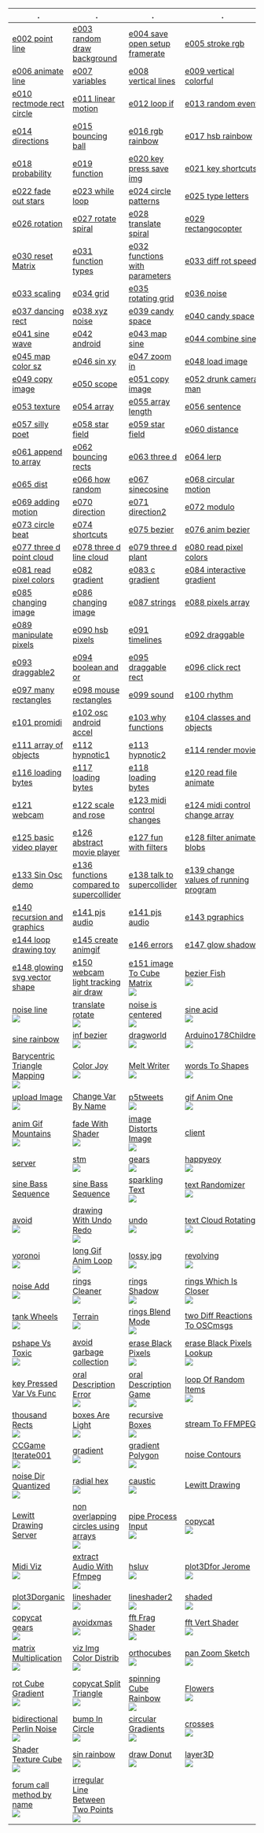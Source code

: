 | . | . | . | . |
| --- | --- | --- | --- |
| [e002 point line](https://github.com/hamoid/Fun-Programming/blob/master/processing/01/e002_point_line/) | [e003 random draw background](https://github.com/hamoid/Fun-Programming/blob/master/processing/01/e003_random_draw_background/) | [e004 save open setup framerate](https://github.com/hamoid/Fun-Programming/blob/master/processing/01/e004_save_open_setup_framerate/) | [e005 stroke rgb](https://github.com/hamoid/Fun-Programming/blob/master/processing/01/e005_stroke_rgb/)  |
| [e006 animate line](https://github.com/hamoid/Fun-Programming/blob/master/processing/01/e006_animate_line/) | [e007 variables](https://github.com/hamoid/Fun-Programming/blob/master/processing/01/e007_variables/) | [e008 vertical lines](https://github.com/hamoid/Fun-Programming/blob/master/processing/01/e008_vertical_lines/) | [e009 vertical colorful](https://github.com/hamoid/Fun-Programming/blob/master/processing/01/e009_vertical_colorful/)  |
| [e010 rectmode rect circle](https://github.com/hamoid/Fun-Programming/blob/master/processing/01/e010_rectmode_rect_circle/) | [e011 linear motion](https://github.com/hamoid/Fun-Programming/blob/master/processing/01/e011_linear_motion/) | [e012 loop if](https://github.com/hamoid/Fun-Programming/blob/master/processing/01/e012_loop_if/) | [e013 random event](https://github.com/hamoid/Fun-Programming/blob/master/processing/01/e013_random_event/)  |
| [e014 directions](https://github.com/hamoid/Fun-Programming/blob/master/processing/01/e014_directions/) | [e015 bouncing ball](https://github.com/hamoid/Fun-Programming/blob/master/processing/01/e015_bouncing_ball/) | [e016 rgb rainbow](https://github.com/hamoid/Fun-Programming/blob/master/processing/01/e016_rgb_rainbow/) | [e017 hsb rainbow](https://github.com/hamoid/Fun-Programming/blob/master/processing/01/e017_hsb_rainbow/)  |
| [e018 probability](https://github.com/hamoid/Fun-Programming/blob/master/processing/01/e018_probability/) | [e019 function](https://github.com/hamoid/Fun-Programming/blob/master/processing/01/e019_function/) | [e020 key press save img](https://github.com/hamoid/Fun-Programming/blob/master/processing/01/e020_key_press_save_img/) | [e021 key shortcuts](https://github.com/hamoid/Fun-Programming/blob/master/processing/01/e021_key_shortcuts/)  |
| [e022 fade out stars](https://github.com/hamoid/Fun-Programming/blob/master/processing/01/e022_fade_out_stars/) | [e023 while loop](https://github.com/hamoid/Fun-Programming/blob/master/processing/01/e023_while_loop/) | [e024 circle patterns](https://github.com/hamoid/Fun-Programming/blob/master/processing/01/e024_circle_patterns/) | [e025 type letters](https://github.com/hamoid/Fun-Programming/blob/master/processing/01/e025_type_letters/)  |
| [e026 rotation](https://github.com/hamoid/Fun-Programming/blob/master/processing/02/e026_rotation/) | [e027 rotate spiral](https://github.com/hamoid/Fun-Programming/blob/master/processing/02/e027_rotate_spiral/) | [e028 translate spiral](https://github.com/hamoid/Fun-Programming/blob/master/processing/02/e028_translate_spiral/) | [e029 rectangocopter](https://github.com/hamoid/Fun-Programming/blob/master/processing/02/e029_rectangocopter/)  |
| [e030 reset Matrix](https://github.com/hamoid/Fun-Programming/blob/master/processing/02/e030_resetMatrix/) | [e031 function types](https://github.com/hamoid/Fun-Programming/blob/master/processing/02/e031_function_types/) | [e032 functions with parameters](https://github.com/hamoid/Fun-Programming/blob/master/processing/02/e032_functions_with_parameters/) | [e033 diff rot speed](https://github.com/hamoid/Fun-Programming/blob/master/processing/02/e033_diff_rot_speed/)  |
| [e033 scaling](https://github.com/hamoid/Fun-Programming/blob/master/processing/02/e033_scaling/) | [e034 grid](https://github.com/hamoid/Fun-Programming/blob/master/processing/02/e034_grid/) | [e035 rotating grid](https://github.com/hamoid/Fun-Programming/blob/master/processing/02/e035_rotating_grid/) | [e036 noise](https://github.com/hamoid/Fun-Programming/blob/master/processing/02/e036_noise/)  |
| [e037 dancing rect](https://github.com/hamoid/Fun-Programming/blob/master/processing/02/e037_dancing_rect/) | [e038 xyz noise](https://github.com/hamoid/Fun-Programming/blob/master/processing/02/e038_xyz_noise/) | [e039 candy space](https://github.com/hamoid/Fun-Programming/blob/master/processing/02/e039_candy_space/) | [e040 candy space](https://github.com/hamoid/Fun-Programming/blob/master/processing/02/e040_candy_space/)  |
| [e041 sine wave](https://github.com/hamoid/Fun-Programming/blob/master/processing/02/e041_sine_wave/) | [e042 android](https://github.com/hamoid/Fun-Programming/blob/master/processing/02/e042_android/) | [e043 map sine](https://github.com/hamoid/Fun-Programming/blob/master/processing/02/e043_map_sine/) | [e044 combine sine](https://github.com/hamoid/Fun-Programming/blob/master/processing/02/e044_combine_sine/)  |
| [e045 map color sz](https://github.com/hamoid/Fun-Programming/blob/master/processing/02/e045_map_color_sz/) | [e046 sin xy](https://github.com/hamoid/Fun-Programming/blob/master/processing/02/e046_sin_xy/) | [e047 zoom in](https://github.com/hamoid/Fun-Programming/blob/master/processing/02/e047_zoom_in/) | [e048 load image](https://github.com/hamoid/Fun-Programming/blob/master/processing/02/e048_load_image/)  |
| [e049 copy image](https://github.com/hamoid/Fun-Programming/blob/master/processing/02/e049_copy_image/) | [e050 scope](https://github.com/hamoid/Fun-Programming/blob/master/processing/02/e050_scope/) | [e051 copy image](https://github.com/hamoid/Fun-Programming/blob/master/processing/03/e051_copy_image/) | [e052 drunk camera man](https://github.com/hamoid/Fun-Programming/blob/master/processing/03/e052_drunk_camera_man/)  |
| [e053 texture](https://github.com/hamoid/Fun-Programming/blob/master/processing/03/e053_texture/) | [e054 array](https://github.com/hamoid/Fun-Programming/blob/master/processing/03/e054_array/) | [e055 array length](https://github.com/hamoid/Fun-Programming/blob/master/processing/03/e055_array_length/) | [e056 sentence](https://github.com/hamoid/Fun-Programming/blob/master/processing/03/e056_sentence/)  |
| [e057 silly poet](https://github.com/hamoid/Fun-Programming/blob/master/processing/03/e057_silly_poet/) | [e058 star field](https://github.com/hamoid/Fun-Programming/blob/master/processing/03/e058_star_field/) | [e059 star field](https://github.com/hamoid/Fun-Programming/blob/master/processing/03/e059_star_field/) | [e060 distance](https://github.com/hamoid/Fun-Programming/blob/master/processing/03/e060_distance/)  |
| [e061 append to array](https://github.com/hamoid/Fun-Programming/blob/master/processing/03/e061_append_to_array/) | [e062 bouncing rects](https://github.com/hamoid/Fun-Programming/blob/master/processing/03/e062_bouncing_rects/) | [e063 three d](https://github.com/hamoid/Fun-Programming/blob/master/processing/03/e063_three_d/) | [e064 lerp](https://github.com/hamoid/Fun-Programming/blob/master/processing/03/e064_lerp/)  |
| [e065 dist](https://github.com/hamoid/Fun-Programming/blob/master/processing/03/e065_dist/) | [e066 how random](https://github.com/hamoid/Fun-Programming/blob/master/processing/03/e066_how_random/) | [e067 sinecosine](https://github.com/hamoid/Fun-Programming/blob/master/processing/03/e067_sinecosine/) | [e068 circular motion](https://github.com/hamoid/Fun-Programming/blob/master/processing/03/e068_circular_motion/)  |
| [e069 adding motion](https://github.com/hamoid/Fun-Programming/blob/master/processing/03/e069_adding_motion/) | [e070 direction](https://github.com/hamoid/Fun-Programming/blob/master/processing/03/e070_direction/) | [e071 direction2](https://github.com/hamoid/Fun-Programming/blob/master/processing/03/e071_direction2/) | [e072 modulo](https://github.com/hamoid/Fun-Programming/blob/master/processing/03/e072_modulo/)  |
| [e073 circle beat](https://github.com/hamoid/Fun-Programming/blob/master/processing/03/e073_circle_beat/) | [e074 shortcuts](https://github.com/hamoid/Fun-Programming/blob/master/processing/03/e074_shortcuts/) | [e075 bezier](https://github.com/hamoid/Fun-Programming/blob/master/processing/03/e075_bezier/) | [e076 anim bezier](https://github.com/hamoid/Fun-Programming/blob/master/processing/04/e076_anim_bezier/)  |
| [e077 three d point cloud](https://github.com/hamoid/Fun-Programming/blob/master/processing/04/e077_three_d_point_cloud/) | [e078 three d line cloud](https://github.com/hamoid/Fun-Programming/blob/master/processing/04/e078_three_d_line_cloud/) | [e079 three d plant](https://github.com/hamoid/Fun-Programming/blob/master/processing/04/e079_three_d_plant/) | [e080 read pixel colors](https://github.com/hamoid/Fun-Programming/blob/master/processing/04/e080_read_pixel_colors/)  |
| [e081 read pixel colors](https://github.com/hamoid/Fun-Programming/blob/master/processing/04/e081_read_pixel_colors/) | [e082 gradient](https://github.com/hamoid/Fun-Programming/blob/master/processing/04/e082_gradient/) | [e083 c gradient](https://github.com/hamoid/Fun-Programming/blob/master/processing/04/e083_c_gradient/) | [e084 interactive gradient](https://github.com/hamoid/Fun-Programming/blob/master/processing/04/e084_interactive_gradient/)  |
| [e085 changing image](https://github.com/hamoid/Fun-Programming/blob/master/processing/04/e085_changing_image/) | [e086 changing image](https://github.com/hamoid/Fun-Programming/blob/master/processing/04/e086_changing_image/) | [e087 strings](https://github.com/hamoid/Fun-Programming/blob/master/processing/04/e087_strings/) | [e088 pixels array](https://github.com/hamoid/Fun-Programming/blob/master/processing/04/e088_pixels_array/)  |
| [e089 manipulate pixels](https://github.com/hamoid/Fun-Programming/blob/master/processing/04/e089_manipulate_pixels/) | [e090 hsb pixels](https://github.com/hamoid/Fun-Programming/blob/master/processing/04/e090_hsb_pixels/) | [e091 timelines](https://github.com/hamoid/Fun-Programming/blob/master/processing/04/e091_timelines/) | [e092 draggable](https://github.com/hamoid/Fun-Programming/blob/master/processing/04/e092_draggable/)  |
| [e093 draggable2](https://github.com/hamoid/Fun-Programming/blob/master/processing/04/e093_draggable2/) | [e094 boolean and or](https://github.com/hamoid/Fun-Programming/blob/master/processing/04/e094_boolean_and_or/) | [e095 draggable rect](https://github.com/hamoid/Fun-Programming/blob/master/processing/04/e095_draggable_rect/) | [e096 click rect](https://github.com/hamoid/Fun-Programming/blob/master/processing/04/e096_click_rect/)  |
| [e097 many rectangles](https://github.com/hamoid/Fun-Programming/blob/master/processing/04/e097_many_rectangles/) | [e098 mouse rectangles](https://github.com/hamoid/Fun-Programming/blob/master/processing/04/e098_mouse_rectangles/) | [e099 sound](https://github.com/hamoid/Fun-Programming/blob/master/processing/04/e099_sound/) | [e100 rhythm](https://github.com/hamoid/Fun-Programming/blob/master/processing/04/e100_rhythm/)  |
| [e101 promidi](https://github.com/hamoid/Fun-Programming/blob/master/processing/05/e101_promidi/) | [e102 osc android accel](https://github.com/hamoid/Fun-Programming/blob/master/processing/05/e102_osc_android_accel/) | [e103 why functions](https://github.com/hamoid/Fun-Programming/blob/master/processing/05/e103_why_functions/) | [e104 classes and objects](https://github.com/hamoid/Fun-Programming/blob/master/processing/05/e104_classes_and_objects/)  |
| [e111 array of objects](https://github.com/hamoid/Fun-Programming/blob/master/processing/05/e111_array_of_objects/) | [e112 hypnotic1](https://github.com/hamoid/Fun-Programming/blob/master/processing/05/e112_hypnotic1/) | [e113 hypnotic2](https://github.com/hamoid/Fun-Programming/blob/master/processing/05/e113_hypnotic2/) | [e114 render movie](https://github.com/hamoid/Fun-Programming/blob/master/processing/05/e114_render_movie/)  |
| [e116 loading bytes](https://github.com/hamoid/Fun-Programming/blob/master/processing/05/e116_loading_bytes/) | [e117 loading bytes](https://github.com/hamoid/Fun-Programming/blob/master/processing/05/e117_loading_bytes/) | [e118 loading bytes](https://github.com/hamoid/Fun-Programming/blob/master/processing/05/e118_loading_bytes/) | [e120 read file animate](https://github.com/hamoid/Fun-Programming/blob/master/processing/05/e120_read_file_animate/)  |
| [e121 webcam](https://github.com/hamoid/Fun-Programming/blob/master/processing/05/e121_webcam/) | [e122 scale and rose](https://github.com/hamoid/Fun-Programming/blob/master/processing/05/e122_scale_and_rose/) | [e123 midi control changes](https://github.com/hamoid/Fun-Programming/blob/master/processing/05/e123_midi_control_changes/) | [e124 midi control change array](https://github.com/hamoid/Fun-Programming/blob/master/processing/05/e124_midi_control_change_array/)  |
| [e125 basic video player](https://github.com/hamoid/Fun-Programming/blob/master/processing/05/e125_basic_video_player/) | [e126 abstract movie player](https://github.com/hamoid/Fun-Programming/blob/master/processing/06/e126_abstract_movie_player/) | [e127 fun with filters](https://github.com/hamoid/Fun-Programming/blob/master/processing/06/e127_fun_with_filters/) | [e128 filter animated blobs](https://github.com/hamoid/Fun-Programming/blob/master/processing/06/e128_filter_animated_blobs/)  |
| [e133 Sin Osc demo](https://github.com/hamoid/Fun-Programming/blob/master/processing/06/e133_SinOsc_demo/) | [e136 functions compared to supercollider](https://github.com/hamoid/Fun-Programming/blob/master/processing/06/e136_functions_compared_to_supercollider/) | [e138 talk to supercollider](https://github.com/hamoid/Fun-Programming/blob/master/processing/06/e138_talk_to_supercollider/) | [e139 change values of running program](https://github.com/hamoid/Fun-Programming/blob/master/processing/06/e139_change_values_of_running_program/)  |
| [e140 recursion and graphics](https://github.com/hamoid/Fun-Programming/blob/master/processing/06/e140_recursion_and_graphics/) | [e141 pjs audio](https://github.com/hamoid/Fun-Programming/blob/master/processing/06/e141_pjs_audio/) | [e141 pjs audio](https://github.com/hamoid/Fun-Programming/blob/master/processing/06/e141_pjs_audio/web-export/) | [e143 pgraphics](https://github.com/hamoid/Fun-Programming/blob/master/processing/06/e143_pgraphics/)  |
| [e144 loop drawing toy](https://github.com/hamoid/Fun-Programming/blob/master/processing/06/e144_loop_drawing_toy/) | [e145 create animgif](https://github.com/hamoid/Fun-Programming/blob/master/processing/06/e145_create_animgif/) | [e146 errors](https://github.com/hamoid/Fun-Programming/blob/master/processing/06/e146_errors/) | [e147 glow shadow](https://github.com/hamoid/Fun-Programming/blob/master/processing/06/e147_glow_shadow/)  |
| [e148 glowing svg vector shape](https://github.com/hamoid/Fun-Programming/blob/master/processing/06/e148_glowing_svg_vector_shape/) | [e150 webcam light tracking air draw](https://github.com/hamoid/Fun-Programming/blob/master/processing/06/e150_webcam_light_tracking_air_draw/) | [e151 image To Cube Matrix<br>![](07/e151_imageToCubeMatrix/.thumb.jpg)](https://github.com/hamoid/Fun-Programming/blob/master/processing/07/e151_imageToCubeMatrix/) | [bezier Fish<br>![](ideas/2011/05/bezierFish/.thumb.jpg)](https://github.com/hamoid/Fun-Programming/blob/master/processing/ideas/2011/05/bezierFish/)  |
| [noise line<br>![](ideas/2011/08/noise_line/.thumb.jpg)](https://github.com/hamoid/Fun-Programming/blob/master/processing/ideas/2011/08/noise_line/) | [translate rotate<br>![](ideas/2011/08/translate_rotate/.thumb.jpg)](https://github.com/hamoid/Fun-Programming/blob/master/processing/ideas/2011/08/translate_rotate/) | [noise is centered<br>![](ideas/2011/09/noise_is_centered/.thumb.jpg)](https://github.com/hamoid/Fun-Programming/blob/master/processing/ideas/2011/09/noise_is_centered/) | [sine acid<br>![](ideas/2011/09/sine_acid/.thumb.jpg)](https://github.com/hamoid/Fun-Programming/blob/master/processing/ideas/2011/09/sine_acid/)  |
| [sine rainbow](https://github.com/hamoid/Fun-Programming/blob/master/processing/ideas/2011/09/sine_rainbow/) | [inf bezier<br>![](ideas/2012/02/inf_bezier/.thumb.jpg)](https://github.com/hamoid/Fun-Programming/blob/master/processing/ideas/2012/02/inf_bezier/) | [dragworld<br>![](ideas/2012/06/dragworld/.thumb.jpg)](https://github.com/hamoid/Fun-Programming/blob/master/processing/ideas/2012/06/dragworld/) | [Arduino178Children<br>![](ideas/2013/01/Arduino178Children/.thumb.jpg)](https://github.com/hamoid/Fun-Programming/blob/master/processing/ideas/2013/01/Arduino178Children/)  |
| [Barycentric Triangle Mapping<br>![](ideas/2013/02/BarycentricTriangleMapping/.thumb.jpg)](https://github.com/hamoid/Fun-Programming/blob/master/processing/ideas/2013/02/BarycentricTriangleMapping/) | [Color Joy<br>![](ideas/2013/02/ColorJoy/.thumb.jpg)](https://github.com/hamoid/Fun-Programming/blob/master/processing/ideas/2013/02/ColorJoy/) | [Melt Writer<br>![](ideas/2013/02/MeltWriter/.thumb.jpg)](https://github.com/hamoid/Fun-Programming/blob/master/processing/ideas/2013/02/MeltWriter/) | [words To Shapes<br>![](ideas/2013/06/wordsToShapes/.thumb.jpg)](https://github.com/hamoid/Fun-Programming/blob/master/processing/ideas/2013/06/wordsToShapes/)  |
| [upload Image<br>![](ideas/2013/07/uploadImage/.thumb.jpg)](https://github.com/hamoid/Fun-Programming/blob/master/processing/ideas/2013/07/uploadImage/) | [Change Var By Name](https://github.com/hamoid/Fun-Programming/blob/master/processing/ideas/2013/08/ChangeVarByName/) | [p5tweets<br>![](ideas/2013/08/p5tweets/.thumb.jpg)](https://github.com/hamoid/Fun-Programming/blob/master/processing/ideas/2013/08/p5tweets/) | [gif Anim One<br>![](ideas/2013/10/gifAnimOne/.thumb.jpg)](https://github.com/hamoid/Fun-Programming/blob/master/processing/ideas/2013/10/gifAnimOne/)  |
| [anim Gif Mountains<br>![](ideas/2013/11/animGifMountains/.thumb.jpg)](https://github.com/hamoid/Fun-Programming/blob/master/processing/ideas/2013/11/animGifMountains/) | [fade With Shader<br>![](ideas/2013/11/fadeWithShader/.thumb.jpg)](https://github.com/hamoid/Fun-Programming/blob/master/processing/ideas/2013/11/fadeWithShader/) | [image Distorts Image<br>![](ideas/2013/11/imageDistortsImage/.thumb.jpg)](https://github.com/hamoid/Fun-Programming/blob/master/processing/ideas/2013/11/imageDistortsImage/) | [client](https://github.com/hamoid/Fun-Programming/blob/master/processing/ideas/2013/11/prettyDecentDisplay/client/)  |
| [server](https://github.com/hamoid/Fun-Programming/blob/master/processing/ideas/2013/11/prettyDecentDisplay/server/) | [stm<br>![](ideas/2013/11/stm/.thumb.jpg)](https://github.com/hamoid/Fun-Programming/blob/master/processing/ideas/2013/11/stm/) | [gears<br>![](ideas/2013/12/gears/.thumb.jpg)](https://github.com/hamoid/Fun-Programming/blob/master/processing/ideas/2013/12/gears/) | [happyeoy<br>![](ideas/2013/12/happyeoy/.thumb.jpg)](https://github.com/hamoid/Fun-Programming/blob/master/processing/ideas/2013/12/happyeoy/)  |
| [sine Bass Sequence](https://github.com/hamoid/Fun-Programming/blob/master/processing/ideas/2013/12/sineBassSequence/) | [sine Bass Sequence](https://github.com/hamoid/Fun-Programming/blob/master/processing/ideas/2013/12/sineBassSequence/) | [sparkling Text<br>![](ideas/2013/12/sparklingText/.thumb.jpg)](https://github.com/hamoid/Fun-Programming/blob/master/processing/ideas/2013/12/sparklingText/) | [text Randomizer<br>![](ideas/2013/12/textRandomizer/.thumb.jpg)](https://github.com/hamoid/Fun-Programming/blob/master/processing/ideas/2013/12/textRandomizer/)  |
| [avoid<br>![](ideas/2014/01/avoid/.thumb.jpg)](https://github.com/hamoid/Fun-Programming/blob/master/processing/ideas/2014/01/avoid/) | [drawing With Undo Redo<br>![](ideas/2014/01/drawingWithUndoRedo/.thumb.jpg)](https://github.com/hamoid/Fun-Programming/blob/master/processing/ideas/2014/01/drawingWithUndoRedo/) | [undo<br>![](ideas/2014/01/undo/.thumb.jpg)](https://github.com/hamoid/Fun-Programming/blob/master/processing/ideas/2014/01/undo/) | [text Cloud Rotating<br>![](ideas/2014/02/textCloudRotating/.thumb.jpg)](https://github.com/hamoid/Fun-Programming/blob/master/processing/ideas/2014/02/textCloudRotating/)  |
| [voronoi<br>![](ideas/2014/02/voronoi/.thumb.jpg)](https://github.com/hamoid/Fun-Programming/blob/master/processing/ideas/2014/02/voronoi/) | [long Gif Anim Loop<br>![](ideas/2014/03/longGifAnimLoop/.thumb.jpg)](https://github.com/hamoid/Fun-Programming/blob/master/processing/ideas/2014/03/longGifAnimLoop/) | [lossy jpg<br>![](ideas/2014/03/lossy_jpg/.thumb.jpg)](https://github.com/hamoid/Fun-Programming/blob/master/processing/ideas/2014/03/lossy_jpg/) | [revolving<br>![](ideas/2014/03/revolving/.thumb.jpg)](https://github.com/hamoid/Fun-Programming/blob/master/processing/ideas/2014/03/revolving/)  |
| [noise Add<br>![](ideas/2014/04/noiseAdd/.thumb.jpg)](https://github.com/hamoid/Fun-Programming/blob/master/processing/ideas/2014/04/noiseAdd/) | [rings Cleaner<br>![](ideas/2014/04/ringsCleaner/.thumb.jpg)](https://github.com/hamoid/Fun-Programming/blob/master/processing/ideas/2014/04/ringsCleaner/) | [rings Shadow<br>![](ideas/2014/04/ringsShadow/.thumb.jpg)](https://github.com/hamoid/Fun-Programming/blob/master/processing/ideas/2014/04/ringsShadow/) | [rings Which Is Closer<br>![](ideas/2014/04/ringsWhichIsCloser/.thumb.jpg)](https://github.com/hamoid/Fun-Programming/blob/master/processing/ideas/2014/04/ringsWhichIsCloser/)  |
| [tank Wheels<br>![](ideas/2014/04/tankWheels/.thumb.jpg)](https://github.com/hamoid/Fun-Programming/blob/master/processing/ideas/2014/04/tankWheels/) | [Terrain<br>![](ideas/2014/05/Terrain/.thumb.jpg)](https://github.com/hamoid/Fun-Programming/blob/master/processing/ideas/2014/05/Terrain/) | [rings Blend Mode<br>![](ideas/2014/05/ringsBlendMode/.thumb.jpg)](https://github.com/hamoid/Fun-Programming/blob/master/processing/ideas/2014/05/ringsBlendMode/) | [two Diff Reactions To OSCmsgs](https://github.com/hamoid/Fun-Programming/blob/master/processing/ideas/2014/05/twoDiffReactionsToOSCmsgs/)  |
| [pshape Vs Toxic<br>![](ideas/2014/06/pshapeVsToxic/.thumb.jpg)](https://github.com/hamoid/Fun-Programming/blob/master/processing/ideas/2014/06/pshapeVsToxic/) | [avoid garbage collection](https://github.com/hamoid/Fun-Programming/blob/master/processing/ideas/2014/08/avoid_garbage_collection/) | [erase Black Pixels<br>![](ideas/2014/09/eraseBlackPixels/.thumb.jpg)](https://github.com/hamoid/Fun-Programming/blob/master/processing/ideas/2014/09/eraseBlackPixels/) | [erase Black Pixels Lookup<br>![](ideas/2014/09/eraseBlackPixelsLookup/.thumb.jpg)](https://github.com/hamoid/Fun-Programming/blob/master/processing/ideas/2014/09/eraseBlackPixelsLookup/)  |
| [key Pressed Var Vs Func](https://github.com/hamoid/Fun-Programming/blob/master/processing/ideas/2014/10/keyPressedVarVsFunc/) | [oral Description Error<br>![](ideas/2014/10/oralDescriptionError/.thumb.jpg)](https://github.com/hamoid/Fun-Programming/blob/master/processing/ideas/2014/10/oralDescriptionError/) | [oral Description Game<br>![](ideas/2014/10/oralDescriptionGame/.thumb.jpg)](https://github.com/hamoid/Fun-Programming/blob/master/processing/ideas/2014/10/oralDescriptionGame/) | [loop Of Random Items<br>![](ideas/2014/11/loopOfRandomItems/.thumb.jpg)](https://github.com/hamoid/Fun-Programming/blob/master/processing/ideas/2014/11/loopOfRandomItems/)  |
| [thousand Rects<br>![](ideas/2014/11/thousandRects/.thumb.jpg)](https://github.com/hamoid/Fun-Programming/blob/master/processing/ideas/2014/11/thousandRects/) | [boxes Are Light<br>![](ideas/2015/01/boxesAreLight/.thumb.jpg)](https://github.com/hamoid/Fun-Programming/blob/master/processing/ideas/2015/01/boxesAreLight/) | [recursive Boxes<br>![](ideas/2015/01/recursiveBoxes/.thumb.jpg)](https://github.com/hamoid/Fun-Programming/blob/master/processing/ideas/2015/01/recursiveBoxes/) | [stream To FFMPEG](https://github.com/hamoid/Fun-Programming/blob/master/processing/ideas/2015/01/streamToFFMPEG/)  |
| [CCGame Iterate001<br>![](ideas/2015/02/CCGame_Iterate001/.thumb.jpg)](https://github.com/hamoid/Fun-Programming/blob/master/processing/ideas/2015/02/CCGame_Iterate001/) | [gradient<br>![](ideas/2015/03/gradient/.thumb.jpg)](https://github.com/hamoid/Fun-Programming/blob/master/processing/ideas/2015/03/gradient/) | [gradient Polygon<br>![](ideas/2015/03/gradientPolygon/.thumb.jpg)](https://github.com/hamoid/Fun-Programming/blob/master/processing/ideas/2015/03/gradientPolygon/) | [noise Contours](https://github.com/hamoid/Fun-Programming/blob/master/processing/ideas/2015/09/noiseContours/)  |
| [noise Dir Quantized<br>![](ideas/2015/09/noiseDirQuantized/.thumb.jpg)](https://github.com/hamoid/Fun-Programming/blob/master/processing/ideas/2015/09/noiseDirQuantized/) | [radial hex<br>![](ideas/2015/09/radial_hex/.thumb.jpg)](https://github.com/hamoid/Fun-Programming/blob/master/processing/ideas/2015/09/radial_hex/) | [caustic<br>![](ideas/2016/02/caustic/.thumb.jpg)](https://github.com/hamoid/Fun-Programming/blob/master/processing/ideas/2016/02/caustic/) | [Lewitt Drawing](https://github.com/hamoid/Fun-Programming/blob/master/processing/ideas/2016/05/LewittDrawing/)  |
| [Lewitt Drawing Server](https://github.com/hamoid/Fun-Programming/blob/master/processing/ideas/2016/05/LewittDrawingServer/) | [non overlapping circles using arrays<br>![](ideas/2016/07/non_overlapping_circles_using_arrays/.thumb.jpg)](https://github.com/hamoid/Fun-Programming/blob/master/processing/ideas/2016/07/non_overlapping_circles_using_arrays/) | [pipe Process Input<br>![](ideas/2016/07/pipeProcessInput/.thumb.jpg)](https://github.com/hamoid/Fun-Programming/blob/master/processing/ideas/2016/07/pipeProcessInput/) | [copycat<br>![](ideas/2017/01/copycat/.thumb.jpg)](https://github.com/hamoid/Fun-Programming/blob/master/processing/ideas/2017/01/copycat/)  |
| [Midi Viz<br>![](ideas/2017/04/MidiViz/.thumb.jpg)](https://github.com/hamoid/Fun-Programming/blob/master/processing/ideas/2017/04/MidiViz/) | [extract Audio With Ffmpeg<br>![](ideas/2017/05/extractAudioWithFfmpeg/.thumb.jpg)](https://github.com/hamoid/Fun-Programming/blob/master/processing/ideas/2017/05/extractAudioWithFfmpeg/) | [hsluv<br>![](ideas/2017/05/hsluv/.thumb.jpg)](https://github.com/hamoid/Fun-Programming/blob/master/processing/ideas/2017/05/hsluv/) | [plot3Dfor Jerome<br>![](ideas/2017/05/plot3DforJerome/.thumb.jpg)](https://github.com/hamoid/Fun-Programming/blob/master/processing/ideas/2017/05/plot3DforJerome/)  |
| [plot3Dorganic<br>![](ideas/2017/05/plot3Dorganic/.thumb.jpg)](https://github.com/hamoid/Fun-Programming/blob/master/processing/ideas/2017/05/plot3Dorganic/) | [lineshader<br>![](ideas/2017/08/lineshader/.thumb.jpg)](https://github.com/hamoid/Fun-Programming/blob/master/processing/ideas/2017/08/lineshader/) | [lineshader2<br>![](ideas/2017/08/lineshader2/.thumb.jpg)](https://github.com/hamoid/Fun-Programming/blob/master/processing/ideas/2017/08/lineshader2/) | [shaded<br>![](ideas/2017/08/shaded/.thumb.jpg)](https://github.com/hamoid/Fun-Programming/blob/master/processing/ideas/2017/08/shaded/)  |
| [copycat gears<br>![](ideas/2017/10/copycat_gears/.thumb.jpg)](https://github.com/hamoid/Fun-Programming/blob/master/processing/ideas/2017/10/copycat_gears/) | [avoidxmas<br>![](ideas/2017/12/avoidxmas/.thumb.jpg)](https://github.com/hamoid/Fun-Programming/blob/master/processing/ideas/2017/12/avoidxmas/) | [fft Frag Shader<br>![](ideas/2018/03/fftFragShader/.thumb.jpg)](https://github.com/hamoid/Fun-Programming/blob/master/processing/ideas/2018/03/fftFragShader/) | [fft Vert Shader<br>![](ideas/2018/03/fftVertShader/.thumb.jpg)](https://github.com/hamoid/Fun-Programming/blob/master/processing/ideas/2018/03/fftVertShader/)  |
| [matrix Multiplication<br>![](ideas/2018/03/matrixMultiplication/.thumb.jpg)](https://github.com/hamoid/Fun-Programming/blob/master/processing/ideas/2018/03/matrixMultiplication/) | [viz Img Color Distrib<br>![](ideas/2018/03/vizImgColorDistrib/.thumb.jpg)](https://github.com/hamoid/Fun-Programming/blob/master/processing/ideas/2018/03/vizImgColorDistrib/) | [orthocubes<br>![](ideas/2018/04/orthocubes/.thumb.jpg)](https://github.com/hamoid/Fun-Programming/blob/master/processing/ideas/2018/04/orthocubes/) | [pan Zoom Sketch<br>![](ideas/2018/08/panZoomSketch/.thumb.jpg)](https://github.com/hamoid/Fun-Programming/blob/master/processing/ideas/2018/08/panZoomSketch/)  |
| [rot Cube Gradient<br>![](ideas/2018/09/rotCubeGradient/.thumb.jpg)](https://github.com/hamoid/Fun-Programming/blob/master/processing/ideas/2018/09/rotCubeGradient/) | [copycat Split Triangle<br>![](ideas/2018/10/copycatSplitTriangle/.thumb.jpg)](https://github.com/hamoid/Fun-Programming/blob/master/processing/ideas/2018/10/copycatSplitTriangle/) | [spinning Cube Rainbow<br>![](ideas/2018/10/spinningCubeRainbow/.thumb.jpg)](https://github.com/hamoid/Fun-Programming/blob/master/processing/ideas/2018/10/spinningCubeRainbow/) | [Flowers<br>![](ideas/2018/11/Flowers/.thumb.jpg)](https://github.com/hamoid/Fun-Programming/blob/master/processing/ideas/2018/11/Flowers/)  |
| [bidirectional Perlin Noise<br>![](ideas/2019/01/bidirectionalPerlinNoise/.thumb.jpg)](https://github.com/hamoid/Fun-Programming/blob/master/processing/ideas/2019/01/bidirectionalPerlinNoise/) | [bump In Circle<br>![](ideas/2019/01/bumpInCircle/.thumb.jpg)](https://github.com/hamoid/Fun-Programming/blob/master/processing/ideas/2019/01/bumpInCircle/) | [circular Gradients<br>![](ideas/2019/04/circularGradients/.thumb.jpg)](https://github.com/hamoid/Fun-Programming/blob/master/processing/ideas/2019/04/circularGradients/) | [crosses<br>![](ideas/2019/06/crosses/.thumb.jpg)](https://github.com/hamoid/Fun-Programming/blob/master/processing/ideas/2019/06/crosses/)  |
| [Shader Texture Cube<br>![](ideas/2019/08/ShaderTextureCube/.thumb.jpg)](https://github.com/hamoid/Fun-Programming/blob/master/processing/ideas/2019/08/ShaderTextureCube/) | [sin rainbow<br>![](ideas/2019/09/sin_rainbow/.thumb.jpg)](https://github.com/hamoid/Fun-Programming/blob/master/processing/ideas/2019/09/sin_rainbow/) | [draw Donut<br>![](ideas/2019/11/drawDonut/.thumb.jpg)](https://github.com/hamoid/Fun-Programming/blob/master/processing/ideas/2019/11/drawDonut/) | [layer3D<br>![](ideas/2019/11/layer3D/.thumb.jpg)](https://github.com/hamoid/Fun-Programming/blob/master/processing/ideas/2019/11/layer3D/)  |
| [forum call method by name<br>![](ideas/2020/01/forum_call_method_by_name/.thumb.jpg)](https://github.com/hamoid/Fun-Programming/blob/master/processing/ideas/2020/01/forum_call_method_by_name/) | [irregular Line Between Two Points<br>![](ideas/2020/03/irregularLineBetweenTwoPoints/.thumb.jpg)](https://github.com/hamoid/Fun-Programming/blob/master/processing/ideas/2020/03/irregularLineBetweenTwoPoints/) 